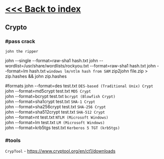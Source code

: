 # [<<< Back to index](../CEH_index.md)
## Crypto

### #pass crack

`john the ripper`

john --single --format=raw-sha1 hash.txt
john --wordlist=/usr/share/wordlists/rockyou.txt --format=raw-sha1 hash.txt
john --format=lm hash.txt `windows lm/ntlm hash from SAM`
zip2john file.zip > zip.hashes && john zip.hashes

#formats
john --format=des test.txt `DES-based (Traditional Unix) Crypt`\
john --format=md5crypt test.txt `MD5 Crypt`\
john --format=bcrypt test.txt `bcrypt (Blowfish Crypt)`\
john --format=sha1crypt test.txt `SHA-1 Crypt`\
john --format=sha256crypt test.txt `SHA-256 Crypt`\
john --format=sha512crypt test.txt `SHA-512 Crypt`\
john --format=nt test.txt `NTLM (Microsoft Windows)`\
john --format=lm test.txt `LM (Microsoft Windows)`\
john --format=krb5tgs test.txt `Kerberos 5 TGT (krb5tgs)`


### #tools

`CrypTool` - https://www.cryptool.org/en/ct1/downloads
